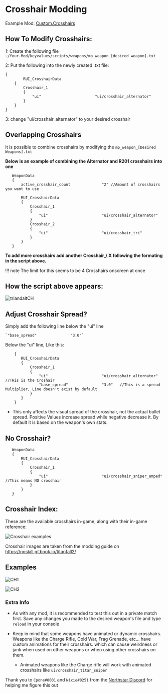 # Crosshair Modding

Example Mod: 
[Custom.Crosshairs](https://github.com/MysteriousRSA/Custom.Crosshairs)

## How To Modify Crosshairs:

1: Create the following file
`~/Your.Mod/keyvalues/scripts/weapons/mp_weapon_[desired weapon].txt`

2: Put the following into the newly created .txt file:

```WeaponData
{   
        RUI_CrosshairData
    {
        Crosshair_1 
        {
            "ui"                        "ui/crosshair_alternator" 
        }
    }
}
```

3: change "ui/crosshair_alternator" to your desired crosshair

## Overlapping Crosshairs

It is possible to combine crosshairs by modifying the `mp_weapon_[Desired
Weapons].txt`

**Below is an example of combining the Alternator and R201 crosshairs
into one**

``` 
   WeaponData
   {
       active_crosshair_count              "2" //Amount of crosshairs you want to use

       RUI_CrosshairData
       {
           Crosshair_1                                                                     
           {
               "ui"                        "ui/crosshair_alternator"   
           }                                                                               
           Crosshair_2                                                                     
           {
               "ui"                        "ui/crosshair_tri"          
           }                                                                              
       }
   }
```

**To add more crosshairs add another Crosshair\_\ X following the
formating in the script above.**

!!! note
    The limit for this seems to be 4 Crosshairs onscreen at once

## How the script above appears:

![triandaltCH](https://user-images.githubusercontent.com/45333346/149623038-64937ab7-bb0f-450c-ba92-97c625e715bf.png)

## Adjust Crosshair Spread?

Simply add the following line below the  "ui" line
```
`"base_spread"               "3.0"`
```
Below the "ui" line, Like this:

```
    {   
       RUI_CrosshairData
       {
           Crosshair_1 
           {
               "ui"                        "ui/crosshair_alternator" //THis is the Croshair
               "base_spread"               "3.0"   //This is a spread Multiplier, Line doesn't exist by default
           }
       }
    }
```

* This only affects the visual spread of the crosshair, not the actual bullet spread. Positive Values increase spread while negative decrease it. By default it is based on the weapon's own stats.

## No Crosshair?
```
   WeaponData
   {   
       RUI_CrosshairData
       {
           Crosshair_1 
           {
               "ui"                        "ui/crosshair_sniper_amped" //This means NO crosshair
           }
       }
   }
```

## Crosshair Index:

These are the available crosshairs in-game, along with their in-game
reference:

![Crosshair examples](https://github.com/Riccorbypro/Custom.Crosshairs/raw/main/assets/crosshairs.png)

Crosshair images are taken from the modding guide on
https://noskill.gitbook.io/titanfall2/

## Examples

![CH1](https://user-images.githubusercontent.com/45333346/149503054-45eb1fa5-5e89-4bf1-bf58-b58c1bfab94b.png)

![CH2](https://user-images.githubusercontent.com/45333346/149503085-154c05b8-4a76-4d03-80aa-fe67fba1bcb1.png)

### Extra Info

* As with any mod, it is recommended to test this out in a private match first. Save any changes you made to the desired weapon's file and type `reload` in your console

* Keep in mind that some weapons have animated or dynamic crosshairs. Weapons like the Charge Rifle, Cold War, Frag Grenade, etc... have custom animations for their crosshairs. which can cause weirdness or jank when used on other weapons or when using other crosshairs on them. 
   * Animated weapons like the Charge rifle will work with animated crosshairs like `ui/crosshair_titan_sniper`

Thank you to `Cpone#0001` and `Nixie#8251` from the [Northstar
Discord](https://northstar.tf/discord) for helping me figure this out
